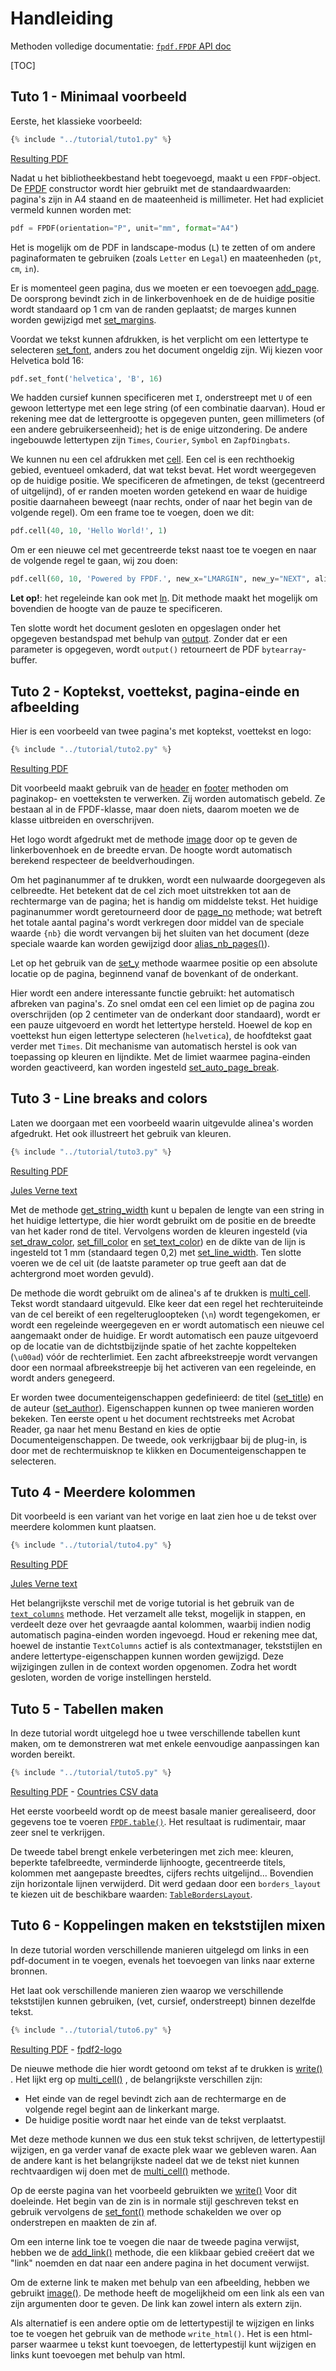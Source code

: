 # Handleiding #

Methoden volledige documentatie: [`fpdf.FPDF` API doc](https://py-pdf.github.io/fpdf2/fpdf/fpdf.html#fpdf.fpdf.FPDF)

[TOC]

## Tuto 1 - Minimaal voorbeeld ##

Eerste, het klassieke voorbeeld:

```python
{% include "../tutorial/tuto1.py" %}
```

[Resulting PDF](https://github.com/py-pdf/fpdf2/raw/master/tutorial/tuto1.pdf)

Nadat u het bibliotheekbestand hebt toegevoegd, maakt u een `FPDF`-object. De
[FPDF](fpdf/fpdf.html#fpdf.fpdf.FPDF) constructor wordt hier gebruikt met de standaardwaarden:
pagina's zijn in A4 staand en de maateenheid is millimeter. 
Het had expliciet vermeld kunnen worden met:

```python
pdf = FPDF(orientation="P", unit="mm", format="A4")
```

Het is mogelijk om de PDF in landscape-modus (`L`) te zetten of om andere paginaformaten te gebruiken
(zoals `Letter` en `Legal`) en maateenheden (`pt`, `cm`, `in`).

Er is momenteel geen pagina, dus we moeten er een toevoegen 
[add_page](fpdf/fpdf.html#fpdf.fpdf.FPDF.add_page). De oorsprong bevindt zich in de linkerbovenhoek en de
de huidige positie wordt standaard op 1 cm van de randen geplaatst; de marges kunnen worden gewijzigd 
met [set_margins](fpdf/fpdf.html#fpdf.fpdf.FPDF.set_margins).

Voordat we tekst kunnen afdrukken, is het verplicht om een lettertype te selecteren 
[set_font](fpdf/fpdf.html#fpdf.fpdf.FPDF.set_font), anders zou het document ongeldig zijn.
Wij kiezen voor Helvetica bold 16:

```python
pdf.set_font('helvetica', 'B', 16)
```

We hadden cursief kunnen specificeren met `I`, onderstreept met `U` of een gewoon lettertype
met een lege string (of een combinatie daarvan). Houd er rekening mee dat de lettergrootte is opgegeven
punten, geen millimeters (of een andere gebruikerseenheid); het is de enige uitzondering.
De andere ingebouwde lettertypen zijn `Times`, `Courier`, `Symbol` en `ZapfDingbats`.

We kunnen nu een cel afdrukken met [cell](fpdf/fpdf.html#fpdf.fpdf.FPDF.cell). Een cel is een rechthoekig gebied, eventueel omkaderd, dat wat tekst bevat. Het wordt weergegeven op de huidige positie. 
We specificeren de afmetingen, de tekst (gecentreerd of uitgelijnd), of er randen moeten worden getekend 
en waar de huidige positie daarnaheen beweegt (naar rechts, onder of naar het begin van de volgende regel). 
Om een frame toe te voegen, doen we dit:

```python
pdf.cell(40, 10, 'Hello World!', 1)
```

Om er een nieuwe cel met gecentreerde tekst naast toe te voegen en naar de volgende regel te gaan, wij
zou doen:

```python
pdf.cell(60, 10, 'Powered by FPDF.', new_x="LMARGIN", new_y="NEXT", align='C')
```

**Let op!**: het regeleinde kan ook met [ln](fpdf/fpdf.html#fpdf.fpdf.FPDF.ln). Dit
methode maakt het mogelijk om bovendien de hoogte van de pauze te specificeren.

Ten slotte wordt het document gesloten en opgeslagen onder het opgegeven bestandspad met behulp van
[output](fpdf/fpdf.html#fpdf.fpdf.FPDF.output). Zonder dat er een parameter is opgegeven, wordt `output()`
retourneert de PDF `bytearray`-buffer.

## Tuto 2 - Koptekst, voettekst, pagina-einde en afbeelding ##

Hier is een voorbeeld van twee pagina's met koptekst, voettekst en logo:

```python
{% include "../tutorial/tuto2.py" %}
```

[Resulting PDF](https://github.com/py-pdf/fpdf2/raw/master/tutorial/tuto2.pdf)

Dit voorbeeld maakt gebruik van de [header](fpdf/fpdf.html#fpdf.fpdf.FPDF.header) en 
[footer](fpdf/fpdf.html#fpdf.fpdf.FPDF.footer)  methoden om paginakop- en voetteksten te verwerken. Zij
worden automatisch gebeld. Ze bestaan al in de FPDF-klasse, maar doen niets,
daarom moeten we de klasse uitbreiden en overschrijven.

Het logo wordt afgedrukt met de methode [image](fpdf/fpdf.html#fpdf.fpdf.FPDF.image) door op te geven
de linkerbovenhoek en de breedte ervan. De hoogte wordt automatisch berekend respecteer de beeldverhoudingen.

Om het paginanummer af te drukken, wordt een nulwaarde doorgegeven als celbreedte. Het betekent
dat de cel zich moet uitstrekken tot aan de rechtermarge van de pagina; het is handig om
middelste tekst. Het huidige paginanummer wordt geretourneerd door
de [page_no](fpdf/fpdf.html#fpdf.fpdf.FPDF.page_no) methode; wat betreft
het totale aantal pagina's wordt verkregen door middel van de speciale waarde `{nb}`
die wordt vervangen bij het sluiten van het document (deze speciale waarde kan worden gewijzigd door
[alias_nb_pages()](fpdf/fpdf.html#fpdf.fpdf.FPDF.alias_nb_pages)).

Let op het gebruik van de [set_y](fpdf/fpdf.html#fpdf.fpdf.FPDF.set_y) methode waarmee
positie op een absolute locatie op de pagina, beginnend vanaf de bovenkant of de
onderkant.

Hier wordt een andere interessante functie gebruikt: het automatisch afbreken van pagina's. Zo snel
omdat een cel een limiet op de pagina zou overschrijden (op 2 centimeter van de onderkant door
standaard), wordt er een pauze uitgevoerd en wordt het lettertype hersteld. Hoewel de kop en
voettekst hun eigen lettertype selecteren (`helvetica`), de hoofdtekst gaat verder met `Times`.
Dit mechanisme van automatisch herstel is ook van toepassing op kleuren en lijndikte.
Met de limiet waarmee pagina-einden worden geactiveerd, kan worden ingesteld
[set_auto_page_break](fpdf/fpdf.html#fpdf.fpdf.FPDF.set_auto_page_break).


## Tuto 3 - Line breaks and colors ##

Laten we doorgaan met een voorbeeld waarin uitgevulde alinea's worden afgedrukt. Het ook
illustreert het gebruik van kleuren.

```python
{% include "../tutorial/tuto3.py" %}
```

[Resulting PDF](https://github.com/py-pdf/fpdf2/raw/master/tutorial/tuto3.pdf)

[Jules Verne text](https://github.com/py-pdf/fpdf2/raw/master/tutorial/20k_c1.txt)

Met de methode [get_string_width](fpdf/fpdf.html#fpdf.fpdf.FPDF.get_string_width) kunt u bepalen
de lengte van een string in het huidige lettertype, die hier wordt gebruikt om de
positie en de breedte van het kader rond de titel. Vervolgens worden de kleuren ingesteld
(via [set_draw_color](fpdf/fpdf.html#fpdf.fpdf.FPDF.set_draw_color),
[set_fill_color](fpdf/fpdf.html#fpdf.fpdf.FPDF.set_fill_color) en
[set_text_color](fpdf/fpdf.html#fpdf.fpdf.FPDF.set_text_color)) en de dikte van de lijn is ingesteld
tot 1 mm (standaard tegen 0,2) met
[set_line_width](fpdf/fpdf.html#fpdf.fpdf.FPDF.set_line_width). Ten slotte voeren we de cel uit (de
laatste parameter op true geeft aan dat de achtergrond moet worden gevuld).

De methode die wordt gebruikt om de alinea's af te drukken is [multi_cell](fpdf/fpdf.html#fpdf.fpdf.FPDF.multi_cell). 
Tekst wordt standaard uitgevuld. Elke keer dat een regel het rechteruiteinde van de cel bereikt of een regelterugloopteken (`\n`) wordt tegengekomen,
er wordt een regeleinde weergegeven en er wordt automatisch een nieuwe cel aangemaakt onder de huidige.
Er wordt automatisch een pauze uitgevoerd op de locatie van de dichtstbijzijnde spatie of het zachte koppelteken (`\u00ad`) vóór de rechterlimiet.
Een zacht afbreekstreepje wordt vervangen door een normaal afbreekstreepje bij het activeren van een regeleinde, en wordt anders genegeerd.

Er worden twee documenteigenschappen gedefinieerd: de titel
([set_title](fpdf/fpdf.html#fpdf.fpdf.FPDF.set_title)) en de auteur
([set_author](fpdf/fpdf.html#fpdf.fpdf.FPDF.set_author)). Eigenschappen kunnen op twee manieren worden bekeken.
Ten eerste opent u het document rechtstreeks met Acrobat Reader, ga naar het menu Bestand
en kies de optie Documenteigenschappen. De tweede, ook verkrijgbaar bij de
plug-in, is door met de rechtermuisknop te klikken en Documenteigenschappen te selecteren.


## Tuto 4 - Meerdere kolommen ##

Dit voorbeeld is een variant van het vorige en laat zien hoe u de tekst over meerdere kolommen kunt plaatsen.

```python
{% include "../tutorial/tuto4.py" %}
```

[Resulting PDF](https://github.com/py-pdf/fpdf2/raw/master/tutorial/tuto4.pdf)

[Jules Verne text](https://github.com/py-pdf/fpdf2/raw/master/tutorial/20k_c1.txt)

Het belangrijkste verschil met de vorige tutorial is het gebruik van de 
[`text_columns`](fpdf/fpdf.html#fpdf.fpdf.FPDF.text_column) methode. 
Het verzamelt alle tekst, mogelijk in stappen, en verdeelt deze over het gevraagde aantal kolommen, waarbij 
indien nodig automatisch pagina-einden worden ingevoegd. Houd er rekening mee dat, hoewel de instantie `TextColumns` actief is als contextmanager, tekststijlen en andere lettertype-eigenschappen kunnen worden gewijzigd. Deze wijzigingen zullen in de context worden opgenomen. Zodra het wordt gesloten, worden de vorige instellingen hersteld.


## Tuto 5 - Tabellen maken ##

In deze tutorial wordt uitgelegd hoe u twee verschillende tabellen kunt maken,  om te demonstreren wat met enkele eenvoudige aanpassingen kan worden bereikt.

```python
{% include "../tutorial/tuto5.py" %}
```

[Resulting PDF](https://github.com/py-pdf/fpdf2/raw/master/tutorial/tuto5.pdf) -
[Countries CSV data](https://github.com/py-pdf/fpdf2/raw/master/tutorial/countries.txt)

Het eerste voorbeeld wordt op de meest basale manier gerealiseerd, door gegevens toe te voeren [`FPDF.table()`](https://py-pdf.github.io/fpdf2/Tables.html). 
Het resultaat is rudimentair, maar zeer snel te verkrijgen.

De tweede tabel brengt enkele verbeteringen met zich mee: kleuren, beperkte tafelbreedte, verminderde lijnhoogte,
gecentreerde titels, kolommen met aangepaste breedtes, cijfers rechts uitgelijnd...
Bovendien zijn horizontale lijnen verwijderd.
Dit werd gedaan door een `borders_layout` te kiezen uit de beschikbare waarden:
 [`TableBordersLayout`](https://py-pdf.github.io/fpdf2/fpdf/enums.html#fpdf.enums.TableBordersLayout).

## Tuto 6 - Koppelingen maken en tekststijlen mixen ##

In deze tutorial worden verschillende manieren uitgelegd om links in een pdf-document in te voegen,
evenals het toevoegen van links naar externe bronnen.

Het laat ook verschillende manieren zien waarop we verschillende tekststijlen kunnen gebruiken,
(vet, cursief, onderstreept) binnen dezelfde tekst.

```python
{% include "../tutorial/tuto6.py" %}
```

[Resulting PDF](https://github.com/py-pdf/fpdf2/raw/master/tutorial/tuto6.pdf) -
[fpdf2-logo](https://raw.githubusercontent.com/py-pdf/fpdf2/master/docs/fpdf2-logo.png)

De nieuwe methode die hier wordt getoond om tekst af te drukken is
 [write()](https://py-pdf.github.io/fpdf2/fpdf/fpdf.html#fpdf.fpdf.FPDF.write)
. Het lijkt erg op
 [multi_cell()](https://py-pdf.github.io/fpdf2/fpdf/fpdf.html#fpdf.fpdf.FPDF.multi_cell)
 , de belangrijkste verschillen zijn:

- Het einde van de regel bevindt zich aan de rechtermarge en de volgende regel begint aan de linkerkant marge.
- De huidige positie wordt naar het einde van de tekst verplaatst.

Met deze methode kunnen we dus een stuk tekst schrijven, de lettertypestijl wijzigen, en ga verder vanaf 
de exacte plek waar we gebleven waren. Aan de andere kant is het belangrijkste nadeel dat we de tekst 
niet kunnen rechtvaardigen wij doen met de
 [multi_cell()](https://py-pdf.github.io/fpdf2/fpdf/fpdf.html#fpdf.fpdf.FPDF.multi_cell)
 methode.

Op de eerste pagina van het voorbeeld gebruikten we
 [write()](https://py-pdf.github.io/fpdf2/fpdf/fpdf.html#fpdf.fpdf.FPDF.write)
Voor dit doeleinde. Het begin van de zin is in normale stijl geschreven  tekst en gebruik vervolgens de
 [set_font()](https://py-pdf.github.io/fpdf2/fpdf/fpdf.html#fpdf.fpdf.FPDF.set_font)
methode schakelden we over op onderstrepen en maakten de zin af.

Om een interne link toe te voegen die naar de tweede pagina verwijst, hebben we de
 [add_link()](https://py-pdf.github.io/fpdf2/fpdf/fpdf.html#fpdf.fpdf.FPDF.add_link)
methode, die een klikbaar gebied creëert dat we "link" noemden en dat naar een andere pagina 
in het document verwijst.

Om de externe link te maken met behulp van een afbeelding, hebben we gebruikt
 [image()](https://py-pdf.github.io/fpdf2/fpdf/fpdf.html#fpdf.fpdf.FPDF.image). De methode heeft de mogelijkheid om een link als een van zijn argumenten door te geven. De link kan zowel intern als extern zijn.

Als alternatief is een andere optie om de lettertypestijl te wijzigen en links toe te voegen 
het gebruik van de methode `write_html()`. Het is een html-parser waarmee u tekst kunt toevoegen, 
de lettertypestijl kunt wijzigen en links kunt toevoegen met behulp van html.
